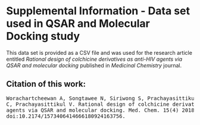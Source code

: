 # Supplemental Information - Data set used in QSAR and Molecular Docking study

This data set is provided as a CSV file and was used for the research article entitled *Rational design of colchicine derivatives as anti-HIV agents via QSAR and molecular docking* published in *Medicinal Chemistry* journal.

## Citation of this work:
<pre>
Worachartcheewan A, Songtawee N, Siriwong S, Prachayasittikul S, Nantasenamat 
C, Prachayasittikul V. Rational design of colchicine derivatives as anti-HIV
agents via QSAR and molecular docking. Med. Chem. 15(4) 2018: 328-340. 
doi:10.2174/1573406414666180924163756.
</pre>
